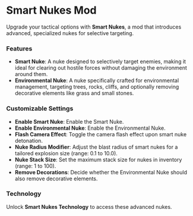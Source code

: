 # Smart Nukes Mod

Upgrade your tactical options with **Smart Nukes**, a mod that introduces advanced, specialized nukes for selective targeting.

### Features

- **Smart Nuke**: A nuke designed to selectively target enemies, making it ideal for clearing out hostile forces without damaging the environment around them.
- **Environmental Nuke**: A nuke specifically crafted for environmental management, targeting trees, rocks, cliffs, and optionally removing decorative elements like grass and small stones.

### Customizable Settings

- **Enable Smart Nuke**: Enable the Smart Nuke.
- **Enable Environmental Nuke**: Enable the Environmental Nuke.
- **Flash Camera Effect**: Toggle the camera flash effect upon smart nuke detonation.
- **Nuke Radius Modifier**: Adjust the blast radius of smart nukes for a tailored explosion size (range: 0.1 to 10.0).
- **Nuke Stack Size**: Set the maximum stack size for nukes in inventory (range: 1 to 100).
- **Remove Decorations**: Decide whether the Environmental Nuke should also remove decorative elements.

### Technology

Unlock **Smart Nukes Technology** to access these advanced nukes.

